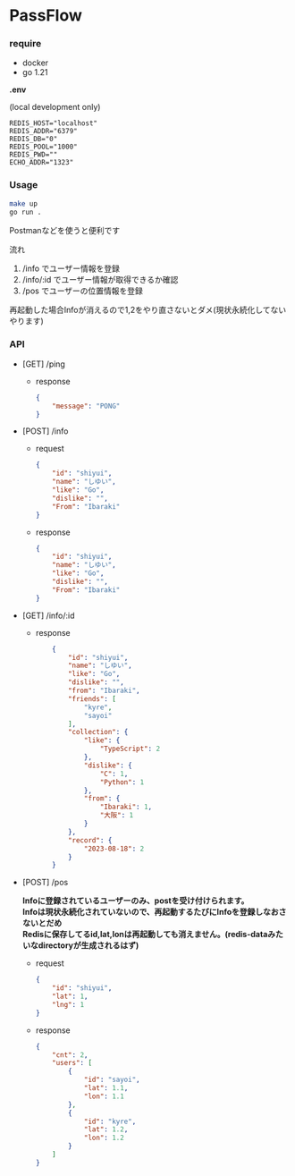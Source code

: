 # PassFlow

### require

- docker
- go 1.21

**.env**

(local development only)  
```env
REDIS_HOST="localhost"
REDIS_ADDR="6379"
REDIS_DB="0"
REDIS_POOL="1000"
REDIS_PWD=""
ECHO_ADDR="1323"
```

### Usage

```bash
make up
go run .
```

Postmanなどを使うと便利です

流れ

1. /info でユーザー情報を登録
2. /info/:id でユーザー情報が取得できるか確認
3. /pos でユーザーの位置情報を登録

再起動した場合Infoが消えるので1,2をやり直さないとダメ(現状永続化してない やります)

### API

- [GET] /ping

    - response
    
        ```json
        {
            "message": "PONG"
        }
        ```

- [POST] /info

    - request
    
        ```json
        {
            "id": "shiyui",
            "name": "しゆい",
            "like": "Go",
            "dislike": "",
            "From": "Ibaraki"
        }
        ```
    
    - response
    
        ```json
        {
            "id": "shiyui",
            "name": "しゆい",
            "like": "Go",
            "dislike": "",
            "From": "Ibaraki"
        }
        ```

- [GET] /info/:id

    - response
    
        ```json
            {
                "id": "shiyui",
                "name": "しゆい",
                "like": "Go",
                "dislike": "",
                "from": "Ibaraki",
                "friends": [
                    "kyre",
                    "sayoi"
                ],
                "collection": {
                    "like": {
                        "TypeScript": 2
                    },
                    "dislike": {
                        "C": 1,
                        "Python": 1
                    },
                    "from": {
                        "Ibaraki": 1,
                        "大阪": 1
                    }
                },
                "record": {
                    "2023-08-18": 2
                }
            }
        ```

- [POST] /pos

    **Infoに登録されているユーザーのみ、postを受け付けられます。**  
    **Infoは現状永続化されていないので、再起動するたびにInfoを登録しなおさないとだめ**  
    **Redisに保存してるid,lat,lonは再起動しても消えません。(redis-dataみたいなdirectoryが生成されるはず)**  

    - request
    
        ```json
        {
            "id": "shiyui",
            "lat": 1,
            "lng": 1
        }
        ```
    
    - response
    
        ```json
        {
            "cnt": 2,
            "users": [
                {
                    "id": "sayoi",
                    "lat": 1.1,
                    "lon": 1.1
                },
                {
                    "id": "kyre",
                    "lat": 1.2,
                    "lon": 1.2
                }
            ]
        }
        ```
